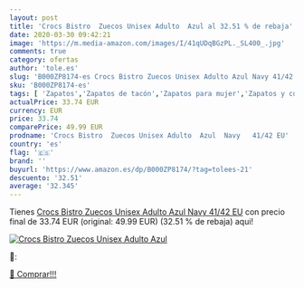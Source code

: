 ```yaml
---
layout: post
title: 'Crocs Bistro  Zuecos Unisex Adulto  Azul al 32.51 % de rebaja'
date: 2020-03-30 09:42:21
image: 'https://m.media-amazon.com/images/I/41qUDqBGzPL._SL400_.jpg'
comments: true
category: ofertas
author: 'tole.es'
slug: 'B000ZP8174-es Crocs Bistro Zuecos Unisex Adulto Azul Navy 41/42 EU'
sku: 'B000ZP8174-es'
tags: [ 'Zapatos','Zapatos de tacón','Zapatos para mujer','Zapatos y complementos','zuecos', ]
actualPrice: 33.74 EUR
currency: EUR
price: 33.74
comparePrice: 49.99 EUR
prodname: 'Crocs Bistro  Zuecos Unisex Adulto  Azul  Navy   41/42 EU'
country: 'es'
flag: '🇪🇸'
brand: ''
buyurl: 'https://www.amazon.es/dp/B000ZP8174/?tag=tolees-21'
descuento: '32.51'
average: '32.345'
---
```


Tienes [Crocs Bistro  Zuecos Unisex Adulto  Azul  Navy   41/42 EU](https://www.amazon.es/dp/B000ZP8174/?tag=tolees-21) con precio final de  33.74 EUR (original: 49.99 EUR) (32.51 %  de rebaja) aqui!

[![Crocs Bistro  Zuecos Unisex Adulto  Azul](https://m.media-amazon.com/images/I/41qUDqBGzPL._SL400_.jpg)](https://www.amazon.es/dp/B000ZP8174/?tag=tolees-21)

🔎:


[🛒 Comprar!!!](https://www.amazon.es/dp/B000ZP8174/?tag=tolees-21)
